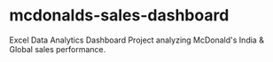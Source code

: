 # mcdonalds-sales-dashboard
Excel Data Analytics Dashboard Project analyzing McDonald's India &amp; Global sales performance.
